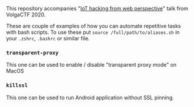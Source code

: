 This repository accompanies "[IoT hacking from web perspective](https://docs.google.com/presentation/d/1k16-YqBtrVYBadNj2l5Pdgq1dg7hc12ubRGqh90hU1M/edit)" talk from VolgaCTF 2020.

These are couple of examples of how you can automate repetitive tasks with bash scripts. To use these put `source /full/path/to/aliases.sh` in your `.zshrc`, `.bashrc` or similar file.

### `transparent-proxy`

This one can be used to enable / disable "transparent proxy mode" on MacOS

### `killssl`

This one can be used to run Android application without SSL pinning.
